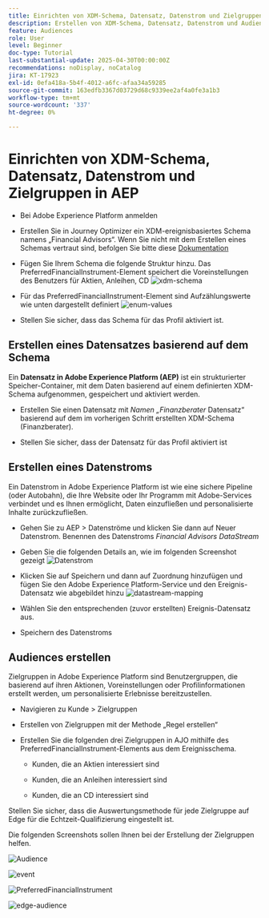 ```yaml
---
title: Einrichten von XDM-Schema, Datensatz, Datenstrom und Zielgruppen in AEP
description: Erstellen von XDM-Schema, Datensatz, Datenstrom und Audiences
feature: Audiences
role: User
level: Beginner
doc-type: Tutorial
last-substantial-update: 2025-04-30T00:00:00Z
recommendations: noDisplay, noCatalog
jira: KT-17923
exl-id: 0efa418a-5b4f-4012-a6fc-afaa34a59285
source-git-commit: 163edfb3367d03729d68c9339ee2af4a0fe3a1b3
workflow-type: tm+mt
source-wordcount: '337'
ht-degree: 0%

---
```


# Einrichten von XDM-Schema, Datensatz, Datenstrom und Zielgruppen in AEP

* Bei Adobe Experience Platform anmelden

* Erstellen Sie in Journey Optimizer ein XDM-ereignisbasiertes Schema namens „Financial Advisors“. Wenn Sie nicht mit dem Erstellen eines Schemas vertraut sind, befolgen Sie bitte diese [Dokumentation](https://experienceleague.adobe.com/de/docs/experience-platform/xdm/tutorials/create-schema-ui)

* Fügen Sie Ihrem Schema die folgende Struktur hinzu. Das PreferredFinancialInstrument-Element speichert die Voreinstellungen des Benutzers für Aktien, Anleihen, CD
  ![xdm-schema](assets/xdm-schema.png)

* Für das PreferredFinancialInstrument-Element sind Aufzählungswerte wie unten dargestellt definiert
  ![enum-values](assets/enum-values.png)

* Stellen Sie sicher, dass das Schema für das Profil aktiviert ist.

## Erstellen eines Datensatzes basierend auf dem Schema

Ein **Datensatz in Adobe Experience Platform (AEP)** ist ein strukturierter Speicher-Container, mit dem Daten basierend auf einem definierten XDM-Schema aufgenommen, gespeichert und aktiviert werden.

* Erstellen Sie einen Datensatz mit _Namen „Finanzberater_ Datensatz“ basierend auf dem im vorherigen Schritt erstellten XDM-Schema (Finanzberater).

* Stellen Sie sicher, dass der Datensatz für das Profil aktiviert ist

## Erstellen eines Datenstroms

Ein Datenstrom in Adobe Experience Platform ist wie eine sichere Pipeline (oder Autobahn), die Ihre Website oder Ihr Programm mit Adobe-Services verbindet und es Ihnen ermöglicht, Daten einzufließen und personalisierte Inhalte zurückzufließen.

* Gehen Sie zu AEP > Datenströme und klicken Sie dann auf Neuer Datenstrom. Benennen des Datenstroms _Financial Advisors DataStream_

* Geben Sie die folgenden Details an, wie im folgenden Screenshot gezeigt
  ![Datenstrom](assets/datastream.png)
* Klicken Sie auf Speichern und dann auf Zuordnung hinzufügen und fügen Sie den Adobe Experience Platform-Service und den Ereignis-Datensatz wie abgebildet hinzu
  ![datastream-mapping](assets/datastream-service.png)

* Wählen Sie den entsprechenden (zuvor erstellten) Ereignis-Datensatz aus.

* Speichern des Datenstroms

## Audiences erstellen

Zielgruppen in Adobe Experience Platform sind Benutzergruppen, die basierend auf ihren Aktionen, Voreinstellungen oder Profilinformationen erstellt werden, um personalisierte Erlebnisse bereitzustellen.

* Navigieren zu Kunde > Zielgruppen
* Erstellen von Zielgruppen mit der Methode „Regel erstellen“

* Erstellen Sie die folgenden drei Zielgruppen in AJO mithilfe des PreferredFinancialInstrument-Elements aus dem Ereignisschema.

   * Kunden, die an Aktien interessiert sind

   * Kunden, die an Anleihen interessiert sind

   * Kunden, die an CD interessiert sind

Stellen Sie sicher, dass die Auswertungsmethode für jede Zielgruppe auf Edge für die Echtzeit-Qualifizierung eingestellt ist.

Die folgenden Screenshots sollen Ihnen bei der Erstellung der Zielgruppen helfen.

![Audience](assets/rule-based-audience.png)

![event](assets/event-attribute.png)


![PreferredFinancialInstrument](assets/stock-customers.png)

![edge-audience](assets/audience-edge.png)
